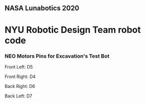## NASA Lunabotics 2020
# NYU Robotic Design Team robot code

### NEO Motors Pins for Excavation's Test Bot

Front Left: D5

Front Right: D4

Back Right: D6

Back Left: D7
